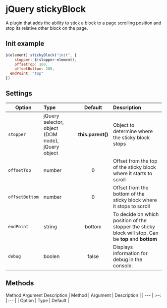 # jQuery stickyBlock

A plugin that adds the ability to stick a block to a page scrolling position and stop its relative other block on the page.

## Init example
```javascript
$(element).stickyBlock("init", {
	stopper: $(stopper-element),
	offsetTop: 100,
	offsetBottom: 200,
  emdPoint: "top"
})
```

## Settings

| Option  | Type | Default  | Description |
| --- | :-- | :--: | :-- |
| `stopper`  | jQuery selector, object (DOM node), jQuery object  | **this.parent()**  | Object to determine where the sticky block stops  |
| `offsetTop`  | number  | 0  | Offset from the top of the sticky block where it starts to scroll  |
| `offsetBottom`  | number  | 0  | Offset from the bottom of the sticky block where it stops to scroll  |
| `endPoint`  | string  | bottom  | To decide on which position of the stopper the sticky block will stop. Can be **top** and **bottom** |
| `debug`  | boolen  | false  | Displays information for debug in the console. |

## Methods

Method	Argument	Description
| Method  | Argument | Description  |
| --- | :--: | :-- |
| Option  | Type | Default  |
